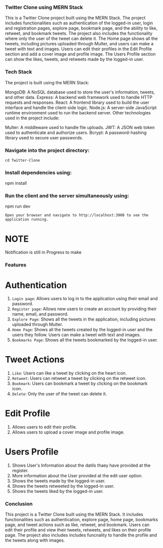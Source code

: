 ### Twitter Clone using MERN Stack

This is a Twitter Clone project built using the MERN Stack. The project includes functionalities such as authentication of the logged-in user, login and registration pages, explore page, bookmark page, and the ability to like, retweet, and bookmark tweets. The project also includes the functionality where only the user of the tweet can delete it. The Home page shows all the tweets, including pictures uploaded through Multer, and users can make a tweet with text and images. Users can edit their profiles in the Edit Profile section and add a cover image and profile image. The Users Profile section can show the likes, tweets, and retweets made by the logged-in user.

### Tech Stack

The project is built using the MERN Stack:

MongoDB: A NoSQL database used to store the user's information, tweets, and other data.
Express: A backend web framework used to handle HTTP requests and responses.
React: A frontend library used to build the user interface and handle the client-side logic.
Node.js: A server-side JavaScript runtime environment used to run the backend server.
Other technologies used in the project include:

Multer: A middleware used to handle file uploads.
JWT: A JSON web token used to authenticate and authorize users.
Bcrypt: A password-hashing library used to secure user passwords.

### Navigate into the project directory:
`cd Twitter-Clone`

### Install dependencies using:
npm install

### Run the client and the server simultaneously using:
npm run dev

`Open your browser and navigate to http://localhost:3000 to see the application running.`

# NOTE
Notification is still in Progress to make

### Features

# Authentication
1. `Login page`: Allows users to log in to the application using their email and password.
2. `Register page`: Allows new users to create an account by providing their name, email, and password.
3. `Explore Page`: Shows all the tweets in the application, including pictures uploaded through Multer.
4. `Home Page`: Shows all the tweets created by the logged-in user and the users they follow. Users can make a tweet with text and images.
5. `Bookmarks Page`: Shows all the tweets bookmarked by the logged-in user.

# Tweet Actions
1. `Like`: Users can like a tweet by clicking on the heart icon.
2. `Retweet`: Users can retweet a tweet by clicking on the retweet icon.
3. `Bookmark`: Users can bookmark a tweet by clicking on the bookmark icon.
4. `Delete`: Only the user of the tweet can delete it.

# Edit Profile
1. Allows users to edit their profile.
2. Allows users to upload a cover image and profile image.

# Users Profile
1. Shows User's Information about the datils thaey have provided at the register.
2. More information about the User provided at the edit user option.
3. Shows the tweets made by the logged-in user.
4. Shows the tweets retweeted by the logged-in user.
5. Shows the tweets liked by the logged-in user.

### Conclusion
This project is a Twitter Clone built using the MERN Stack. It includes functionalities such as authentication, explore page, home page, bookmarks page, and tweet actions such as like, retweet, and bookmark. Users can edit their profile and view their tweets, retweets, and likes on their profile page. The project also includes includes funcnality to handle the profile and the tweets along with images.